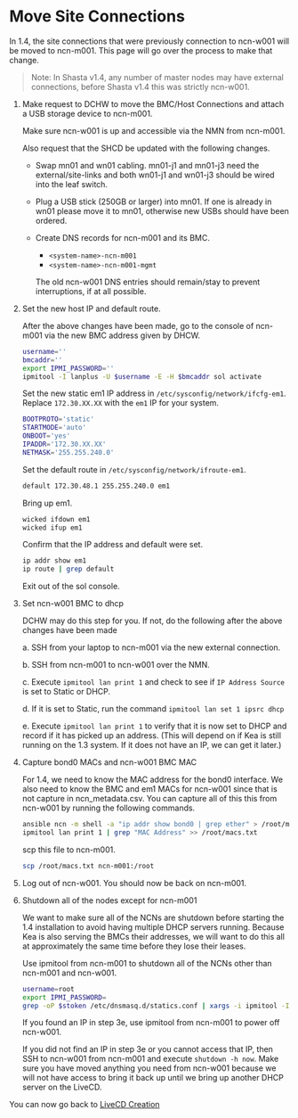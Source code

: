 # Move Site Connections 

In 1.4, the site connections that were previously connection to ncn-w001 will be moved to ncn-m001. This page will go over the process to make that change.
> Note: In Shasta v1.4, any number of master nodes may have external connections, before Shasta v1.4 this was strictly ncn-w001.
1. Make request to DCHW to move the BMC/Host Connections and attach a USB storage device to ncn-m001.

   Make sure ncn-w001 is up and accessible via the NMN from ncn-m001.

   Also request that the SHCD be updated with the following changes.

   * Swap mn01 and wn01 cabling. mn01-j1 and mn01-j3 need the external/site-links and both wn01-j1 and wn01-j3 should be wired into the leaf switch.
   * Plug a USB stick (250GB or larger) into mn01. If one is already in wn01 please move it to mn01, otherwise new USBs should have been ordered.  
   * Create DNS records for ncn-m001 and its BMC. 
      - `<system-name>-ncn-m001`
      - `<system-name>-ncn-m001-mgmt`

     The old ncn-w001 DNS entries should remain/stay to prevent interruptions, if at all possible.

2. Set the new host IP and default route.

    After the above changes have been made, go to the console of ncn-m001 via the new BMC address given by DHCW.  

   ```bash
   username=''
   bmcaddr=''
   export IPMI_PASSWORD=''
   ipmitool -I lanplus -U $username -E -H $bmcaddr sol activate
   ``` 

   Set the new static em1 IP address in `/etc/sysconfig/network/ifcfg-em1`. Replace `172.30.XX.XX` with the `em1` IP for your system.

   ```bash
   BOOTPROTO='static'
   STARTMODE='auto'
   ONBOOT='yes'
   IPADDR='172.30.XX.XX'
   NETMASK='255.255.240.0'
   ```
 
   Set the default route in `/etc/sysconfig/network/ifroute-em1`.
   ```bash
   default 172.30.48.1 255.255.240.0 em1
   ```
 
   Bring up em1.
   ```bash
   wicked ifdown em1
   wicked ifup em1
   ```

   Confirm that the IP address and default were set.

   ```bash
   ip addr show em1
   ip route | grep default
   ```

   Exit out of the sol console.

   
3. Set ncn-w001 BMC to dhcp
 
    DCHW may do this step for you. If not, do the following after the above changes have been made

    a. SSH from your laptop to ncn-m001 via the new external connection.  

    b. SSH from ncn-m001 to ncn-w001 over the NMN. 

    c. Execute `ipmitool lan print 1` and check to see if `IP Address Source` is set to Static or DHCP.

    d. If it is set to Static, run the command `ipmitool lan set 1 ipsrc dhcp`

    e. Execute `ipmitool lan print 1` to verify that it is now set to DHCP and record if it has picked up an address.  (This will depend on if Kea is still running on the 1.3 system. If it does not have an IP, we can get it later.)



4. Capture bond0 MACs and ncn-w001 BMC MAC

   For 1.4, we need to know the MAC address for the bond0 interface. We also need to know the BMC and em1 MACs for ncn-w001 since that is not capture in ncn_metadata.csv. You can capture all of this this from ncn-w001 by running the following commands.

   ```bash
   ansible ncn -m shell -a "ip addr show bond0 | grep ether" > /root/macs.txt
   ipmitool lan print 1 | grep "MAC Address" >> /root/macs.txt
   ```
   
    scp this file to ncn-m001.

    ```bash
    scp /root/macs.txt ncn-m001:/root
    ```


5. Log out of ncn-w001. You should now be back on ncn-m001.


6. Shutdown all of the nodes except for ncn-m001 

    We want to make sure all of the NCNs are shutdown before starting the 1.4 installation to avoid having multiple DHCP servers running. Because Kea is also serving the BMCs their addresses, we will want to do this all at approximately the same time before they lose their leases.

    Use ipmitool from ncn-m001 to shutdown all of the NCNs other than ncn-m001 and ncn-w001.

   ```bash
   username=root
   export IPMI_PASSWORD=
   grep -oP $stoken /etc/dnsmasq.d/statics.conf | xargs -i ipmitool -I lanplus -U $username -E -H {} power off
   ```

    If you found an IP in step 3e, use ipmitool from ncn-m001 to power off ncn-w001.  

    If you did not find an IP in step 3e or you cannot access that IP, then SSH to ncn-w001 from ncn-m001 and execute `shutdown -h now`. Make sure you have moved anything you need from ncn-w001 because we will not have access to bring it back up until we bring up another DHCP server on the LiveCD.


You can now go back to [LiveCD Creation](002-CSM-INSTALL.md)
